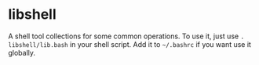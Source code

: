 # libshell

A shell tool collections for some common operations.
To use it, just use `. libshell/lib.bash` in your shell script.
Add it to `~/.bashrc` if you want use it globally.